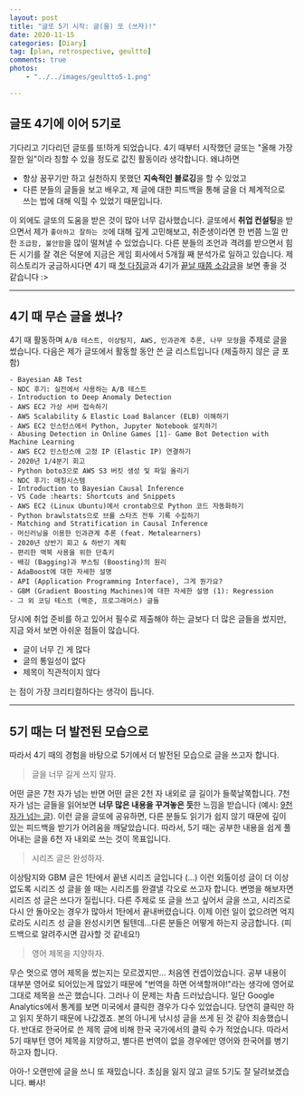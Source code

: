 ```yaml
---
layout: post
title: "글또 5기 시작: 글(을) 또 (쓰자)!"
date: 2020-11-15
categories: [Diary]
tag: [plan, retrospective, geultto]
comments: true
photos:
    - "../../images/geultto5-1.png"

---
```

 
## 글또 4기에 이어 5기로

기다리고 기다리던 글또를 또!하게 되었습니다. 4기 때부터 시작했던 글또는 "올해 가장 잘한 일"이라 칭할 수 있을 정도로 값진 활동이라 생각합니다. 왜냐하면

* 항상 꿈꾸기만 하고 실천하지 못했던 **지속적인 블로깅**을 할 수 있었고
* 다른 분들의 글들을 보고 배우고, 제 글에 대한 피드백을 통해 글을 더 체계적으로 쓰는 법에 대해 익힐 수 있었기 때문입니다.

이 외에도 글또의 도움을 받은 것이 많아 너무 감사했습니다. 글또에서 **취업 컨설팅**을 받으면서 제가 `좋아하고 잘하는 것`에 대해 깊게 고민해보고, 취준생이라면 한 번쯤 느낄 만한 `조급함, 불안함`을 많이 떨쳐낼 수 있었습니다. 다른 분들의 조언과 격려를 받으면서 힘든 시기를 잘 겪은 덕분에 지금은 게임 회사에서 5개월 째 분석가로 일하고 있습니다. 제 히스토리가 궁금하시다면 4기 때 [첫 다짐글](https://assaeunji.github.io/diary/2020-02-25-geultto/)과 4기가 [끝날 때쯤 소감글](https://assaeunji.github.io/diary/2020-07-18-halfofyear/)을 보면 좋을 것 같습니다 :>

---
## 4기 때 무슨 글을 썼나?

4기 때 활동하며 `A/B 테스트, 이상탐지, AWS, 인과관계 추론, 나무 모형`을 주제로 글을 썼습니다. 다음은 제가 글또에서 활동할 동안 쓴 글 리스트입니다 (제출하지 않은 글 포함)

```
- Bayesian AB Test
- NDC 후기: 실전에서 사용하는 A/B 테스트
- Introduction to Deep Anomaly Detection
- AWS EC2 가상 서버 접속하기
- AWS Scalability & Elastic Load Balancer (ELB) 이해하기
- AWS EC2 인스턴스에서 Python, Jupyter Notebook 설치하기
- Abusing Detection in Online Games [1]- Game Bot Detection with Machine Learning
- AWS EC2 인스턴스에 고정 IP (Elastic IP) 연결하기
- 2020년 1/4분기 회고
- Python boto3으로 AWS S3 버킷 생성 및 파일 올리기
- NDC 후기: 매칭시스템
- Introduction to Bayesian Causal Inference
- VS Code :hearts: Shortcuts and Snippets
- AWS EC2 (Linux Ubuntu)에서 crontab으로 Python 코드 자동화하기
- Python brawlstats으로 브롤 스타즈 전투 기록 수집하기
- Matching and Stratification in Causal Inference
- 머신러닝을 이용한 인과관계 추론 (feat. Metalearners)
- 2020년 상반기 회고 & 하반기 계획
- 편리한 맥북 사용을 위한 단축키
- 배깅 (Bagging)과 부스팅 (Boosting)의 원리
- AdaBoost에 대한 자세한 설명
- API (Application Programming Interface), 그게 뭔가요?
- GBM (Gradient Boosting Machines)에 대한 자세한 설명 (1): Regression
- 그 외 코딩 테스트 (백준, 프로그래머스) 글들
```

당시에 취업 준비를 하고 있어서 필수로 제출해야 하는 글보다 더 많은 글들을 썼지만, 지금 와서 보면 아쉬운 점들이 많습니다.

* 글이 너무 긴 게 많다
* 글의 통일성이 없다
* 제목이 직관적이지 않다

는 점이 가장 크리티컬하다는 생각이 듭니다.

---
## 5기 때는 더 발전된 모습으로

따라서 4기 때의 경험을 바탕으로 5기에서 더 발전된 모습으로 글을 쓰고자 합니다.

> 글을 너무 길게 쓰지 말자.

어떤 글은 7천 자가 넘는 반면 어떤 글은 2천 자 내외로 글 길이가 들쭉날쭉합니다. 7천 자가 넘는 글들을 읽어보면 **너무 많은 내용을 꾸겨놓은 듯**한 느낌을 받습니다 (예시: [9천 자가 넘는 글](https://assaeunji.github.io/bayesian/2020-04-12-gbn/)). 이런 글을 글또에 공유하면, 다른 분들도 읽기가 쉽지 않기 때문에 깊이 있는 피드백을 받기가 어려움을 깨달았습니다. 따라서, 5기 때는 공부한 내용을 쉽게 풀어내는 글을 6천 자 내외로 쓰는 것이 목표입니다. 

> 시리즈 글은 완성하자.

이상탐지와 GBM 글은 1탄에서 끝낸 시리즈 글입니다 (...) 이런 외톨이성 글이 더 이상 없도록 시리즈 성 글을 쓸 때는 시리즈를 완결낼 각오로 쓰고자 합니다.
변명을 해보자면 시리즈 성 글은 쓰다가 질립니다. 다른 주제로 또 글을 쓰고 싶어서 글을 쓰고, 시리즈로 다시 안 돌아오는 경우가 많아서 1탄에서 끝내버렸습니다.
이제 이런 일이 없으려면 억지로라도 시리즈 성 글을 완성시키면 될텐데...다른 분들은 어떻게 하는지 궁금합니다. (피드백으로 알려주시면 감사할 것 같네요!)


> 영어 제목을 지양하자.

무슨 멋으로 영어 제목을 썼는지는 모르겠지만... 처음엔 컨셉이었습니다. 공부 내용이 대부분 영어로 되어있는게 많았기 때문에 "번역을 하면 어색할꺼야!"라는 생각에 영어로 그대로 제목을 쓰곤 했습니다.
그러나 이 문제는 차츰 드러났습니다. 일단 Google Analytics에서 통계를 보면 미국에서 클릭한 경우가 다수 있었습니다. 당연히 클릭만 하고 읽지 못하기 때문에 나갔겠죠. 본의 아니게 낚시성 글을 쓰게 된 것 같아 죄송했습니다. 반대로 한국어로 쓴 제목 글에 비해 한국 국가에서의 클릭 수가 적었습니다. 따라서 5기 때부턴 영어 제목을 지양하고, 별다른 번역이 없을 경우에만 영어와 한국어를 병기하고자 합니다.


아아-! 오랜만에 글을 쓰니 또 재밌습니다. 초심을 잃지 않고 글또 5기도 잘 달려보겠습니다. 빠샤!